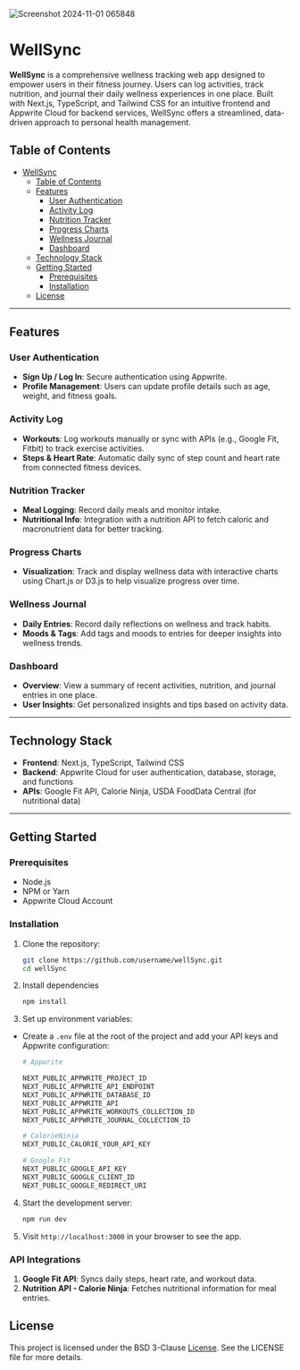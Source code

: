 ![Screenshot 2024-11-01 065848](https://github.com/user-attachments/assets/99803fc9-d01f-4f57-b433-3592c66d1872)

# WellSync

**WellSync** is a comprehensive wellness tracking web app designed to empower users in their fitness journey. Users can log activities, track nutrition, and journal their daily wellness experiences in one place. Built with Next.js, TypeScript, and Tailwind CSS for an intuitive frontend and Appwrite Cloud for backend services, WellSync offers a streamlined, data-driven approach to personal health management.

## Table of Contents

- [WellSync](#wellsync)
  - [Table of Contents](#table-of-contents)
  - [Features](#features)
    - [User Authentication](#user-authentication)
    - [Activity Log](#activity-log)
    - [Nutrition Tracker](#nutrition-tracker)
    - [Progress Charts](#progress-charts)
    - [Wellness Journal](#wellness-journal)
    - [Dashboard](#dashboard)
  - [Technology Stack](#technology-stack)
  - [Getting Started](#getting-started)
    - [Prerequisites](#prerequisites)
    - [Installation](#installation)
  - [License](#license)

---

## Features

### User Authentication
- **Sign Up / Log In**: Secure authentication using Appwrite.
- **Profile Management**: Users can update profile details such as age, weight, and fitness goals.

### Activity Log
- **Workouts**: Log workouts manually or sync with APIs (e.g., Google Fit, Fitbit) to track exercise activities.
- **Steps & Heart Rate**: Automatic daily sync of step count and heart rate from connected fitness devices.

### Nutrition Tracker
- **Meal Logging**: Record daily meals and monitor intake.
- **Nutritional Info**: Integration with a nutrition API to fetch caloric and macronutrient data for better tracking.

### Progress Charts
- **Visualization**: Track and display wellness data with interactive charts using Chart.js or D3.js to help visualize progress over time.

### Wellness Journal
- **Daily Entries**: Record daily reflections on wellness and track habits.
- **Moods & Tags**: Add tags and moods to entries for deeper insights into wellness trends.

### Dashboard
- **Overview**: View a summary of recent activities, nutrition, and journal entries in one place.
- **User Insights**: Get personalized insights and tips based on activity data.

---

## Technology Stack

- **Frontend**: Next.js, TypeScript, Tailwind CSS
- **Backend**: Appwrite Cloud for user authentication, database, storage, and functions
- **APIs**: Google Fit API, Calorie Ninja, USDA FoodData Central (for nutritional data)

---

## Getting Started

### Prerequisites
- Node.js
- NPM or Yarn
- Appwrite Cloud Account

### Installation

1. Clone the repository:

   ```bash
   git clone https://github.com/username/wellSync.git
   cd wellSync

2. Install dependencies

    ```bash
    npm install
    ```

3. Set up environment variables:
- Create a `.env` file at the root of the project and add your API keys and Appwrite configuration:

    ```bash
    # Appwrite

    NEXT_PUBLIC_APPWRITE_PROJECT_ID
    NEXT_PUBLIC_APPWRITE_API_ENDPOINT
    NEXT_PUBLIC_APPWRITE_DATABASE_ID
    NEXT_PUBLIC_APPWRITE_API
    NEXT_PUBLIC_APPWRITE_WORKOUTS_COLLECTION_ID
    NEXT_PUBLIC_APPWRITE_JOURNAL_COLLECTION_ID

    # CalorieNinja
    NEXT_PUBLIC_CALORIE_YOUR_API_KEY

    # Google Fit
    NEXT_PUBLIC_GOOGLE_API_KEY
    NEXT_PUBLIC_GOOGLE_CLIENT_ID
    NEXT_PUBLIC_GOOGLE_REDIRECT_URI
    ```

4. Start the development server:

    ```bash
    npm run dev
    ```

5. Visit `http://localhost:3000` in your browser to see the app.


### API Integrations
1. **Google Fit API**: Syncs daily steps, heart rate, and workout data.
2. **Nutrition API - Calorie Ninja**: Fetches nutritional information for meal entries.

## License
This project is licensed under the BSD 3-Clause [License](https://github.com/gurjeetsinghvirdee/wellSync/blob/master/LICENSE). See the LICENSE file for more details.
